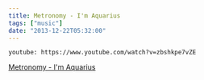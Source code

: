 ```yaml
---
title: Metronomy - I'm Aquarius
tags: ["music"]
date: "2013-12-22T05:32:00"
---
```


`youtube: https://www.youtube.com/watch?v=zbshkpe7vZE`

[Metronomy - I'm Aquarius](https://www.youtube.com/watch?v=zbshkpe7vZE)
